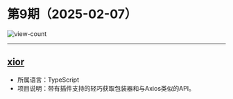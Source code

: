 # 第9期（2025-02-07）

![view-count](https://count.getloli.com/@xiaoxuan6-weekly-20250207)

---
## [xior](https://github.com/suhaotian/xior)
- 所属语言：TypeScript
- 项目说明：带有插件支持的轻巧获取包装器和与Axios类似的API。
